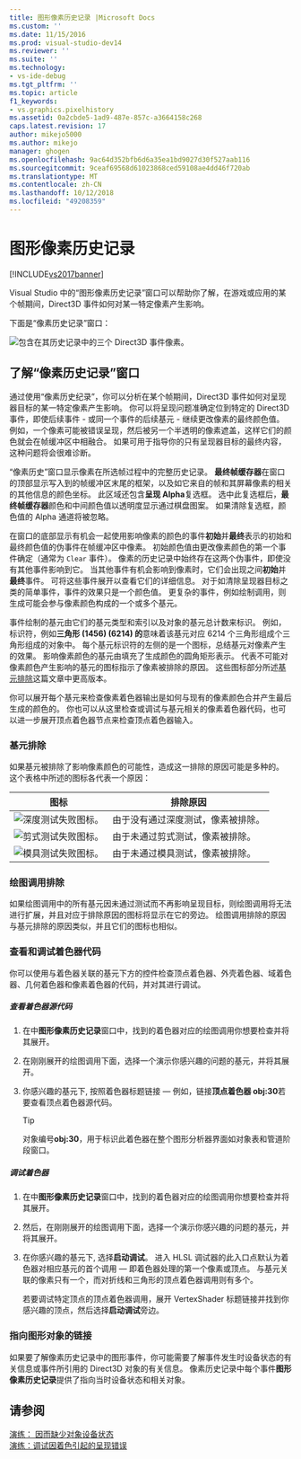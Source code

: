 ```yaml
---
title: 图形像素历史记录 |Microsoft Docs
ms.custom: ''
ms.date: 11/15/2016
ms.prod: visual-studio-dev14
ms.reviewer: ''
ms.suite: ''
ms.technology:
- vs-ide-debug
ms.tgt_pltfrm: ''
ms.topic: article
f1_keywords:
- vs.graphics.pixelhistory
ms.assetid: 0a2cbde5-1ad9-487e-857c-a3664158c268
caps.latest.revision: 17
author: mikejo5000
ms.author: mikejo
manager: ghogen
ms.openlocfilehash: 9ac64d352bfb6d6a35ea1bd9027d30f527aab116
ms.sourcegitcommit: 9ceaf69568d61023868ced59108ae4dd46f720ab
ms.translationtype: MT
ms.contentlocale: zh-CN
ms.lasthandoff: 10/12/2018
ms.locfileid: "49208359"
---
```

# <a name="graphics-pixel-history"></a>图形像素历史记录
[!INCLUDE[vs2017banner](../includes/vs2017banner.md)]

Visual Studio 中的“图形像素历史记录”窗口可以帮助你了解，在游戏或应用的某个帧期间，Direct3D 事件如何对某一特定像素产生影响。  
  
 下面是“像素历史记录”窗口：  
  
 ![包含在其历史记录中的三个 Direct3D 事件像素。](../debugger/media/gfx-diag-demo-pixel-history-orientation.png "gfx_diag_demo_pixel_history_orientation")  
  
## <a name="understanding-the-pixel-history-window"></a>了解“像素历史记录”窗口  
 通过使用“像素历史纪录”，你可以分析在某个帧期间，Direct3D 事件如何对呈现器目标的某一特定像素产生影响。 你可以将呈现问题准确定位到特定的 Direct3D 事件，即使后续事件 - 或同一个事件的后续基元 - 继续更改像素的最终颜色值。 例如，一个像素可能被错误呈现，然后被另一个半透明的像素遮盖，这样它们的颜色就会在帧缓冲区中相融合。 如果可用于指导你的只有呈现器目标的最终内容，这种问题将会很难诊断。  
  
 “像素历史”窗口显示像素在所选帧过程中的完整历史记录。 **最终帧缓存器**在窗口的顶部显示写入到的帧缓冲区末尾的框架，以及如它来自的帧和其屏幕像素的相关的其他信息的颜色坐标。 此区域还包含**呈现 Alpha**复选框。 选中此复选框后，**最终帧缓存器**颜色和中间颜色值以透明度显示通过棋盘图案。 如果清除复选框，颜色值的 Alpha 通道将被忽略。  
  
 在窗口的底部显示有机会一起使用影响像素的颜色的事件**初始**并**最终**表示的初始和最终颜色值的伪事件在帧缓冲区中像素。 初始颜色值由更改像素颜色的第一个事件确定（通常为 `Clear` 事件）。 像素的历史记录中始终存在这两个伪事件，即使没有其他事件影响到它。 当其他事件有机会影响到像素时，它们会出现之间**初始**并**最终**事件。 可将这些事件展开以查看它们的详细信息。 对于如清除呈现器目标之类的简单事件，事件的效果只是一个颜色值。 更复杂的事件，例如绘制调用，则生成可能会参与像素颜色构成的一个或多个基元。  
  
 事件绘制的基元由它们的基元类型和索引以及对象的基元总计数来标识。 例如，标识符，例如**三角形 (1456) (6214) 的**意味着该基元对应 6214 个三角形组成个三角形组成的对象中。 每个基元标识符的左侧的是一个图标，总结基元对像素产生的效果。 影响像素颜色的基元由填充了生成颜色的圆角矩形表示。 代表不可能对像素颜色产生影响的基元的图标指示了像素被排除的原因。 这些图标部分所述[基元排除](../debugger/graphics-pixel-history.md#exclusion)这篇文章中更高版本。  
  
 你可以展开每个基元来检查像素着色器输出是如何与现有的像素颜色合并产生最后生成的颜色的。 你也可以从这里检查或调试与基元相关的像素着色器代码，也可以进一步展开顶点着色器节点来检查顶点着色器输入。  
  
###  <a name="exclusion"></a> 基元排除  
 如果基元被排除了影响像素颜色的可能性，造成这一排除的原因可能是多种的。 这个表格中所述的图标各代表一个原因：  
  
|图标|排除原因|  
|----------|--------------------------|  
|![深度测试失败图标。](../debugger/media/vsg-hist-icon-failed-depth.png "vsg_hist_icon_failed_depth")|由于没有通过深度测试，像素被排除。|  
|![剪式测试失败图标。](../debugger/media/vsg-hist-icon-failed-scissor.png "vsg_hist_icon_failed_scissor")|由于未通过剪式测试，像素被排除。|  
|![模具测试失败图标。](../debugger/media/vsg-hist-icon-failed-stencil.png "vsg_hist_icon_failed_stencil")|由于未通过模具测试，像素被排除。|  
  
### <a name="draw-call-exclusion"></a>绘图调用排除  
 如果绘图调用中的所有基元因未通过测试而不再影响呈现目标，则绘图调用将无法进行扩展，并且对应于排除原因的图标将显示在它的旁边。 绘图调用排除的原因与基元排除的原因类似，并且它们的图标也相似。  
  
### <a name="viewing-and-debugging-shader-code"></a>查看和调试着色器代码  
 你可以使用与着色器关联的基元下方的控件检查顶点着色器、外壳着色器、域着色器、几何着色器和像素着色器的代码，并对其进行调试。  
  
##### <a name="to-view-a-shaders-source-code"></a>查看着色器源代码  
  
1.  在中**图形像素历史记录**窗口中，找到的着色器对应的绘图调用你想要检查并将其展开。  
  
2.  在刚刚展开的绘图调用下面，选择一个演示你感兴趣的问题的基元，并将其展开。  
  
3.  你感兴趣的基元下, 按照着色器标题链接 — 例如，链接**顶点着色器 obj:30**若要查看顶点着色器源代码。  
  
    > [!TIP]
    >  对象编号**obj:30**，用于标识此着色器在整个图形分析器界面如对象表和管道阶段窗口。  
  
##### <a name="to-debug-a-shader"></a>调试着色器  
  
1.  在中**图形像素历史记录**窗口中，找到的着色器对应的绘图调用你想要检查并将其展开。  
  
2.  然后，在刚刚展开的绘图调用下面，选择一个演示你感兴趣的问题的基元，并将其展开。  
  
3.  在你感兴趣的基元下, 选择**启动调试**。 进入 HLSL 调试器的此入口点默认为着色器对相应基元的首个调用 — 即着色器处理的第一个像素或顶点。 与基元关联的像素只有一个，而对折线和三角形的顶点着色器调用则有多个。  
  
     若要调试特定顶点的顶点着色器调用，展开 VertexShader 标题链接并找到你感兴趣的顶点，然后选择**启动调试**旁边。  
  
### <a name="links-to-graphics-objects"></a>指向图形对象的链接  
 如果要了解像素历史记录中的图形事件，你可能需要了解事件发生时设备状态的有关信息或事件所引用的 Direct3D 对象的有关信息。 像素历史记录中每个事件**图形像素历史记录**提供了指向当时设备状态和相关对象。  
  
## <a name="see-also"></a>请参阅  
 [演练： 因而缺少对象设备状态](../debugger/walkthrough-missing-objects-due-to-device-state.md)   
 [演练：调试因着色引起的呈现错误](../debugger/walkthrough-debugging-rendering-errors-due-to-shading.md)



